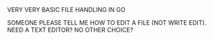 VERY VERY BASIC FILE HANDLING IN GO 

SOMEONE PLEASE TELL ME HOW TO EDIT A FILE (NOT WRITE EDIT). NEED A TEXT EDITOR? NO OTHER CHOICE?
